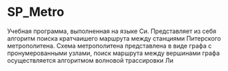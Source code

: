 # SP_Metro
Учебная программа, выполненная на языке Си. Представляет из себя алгоритм поиска кратчаишего маршрута между станциями Питерского метрополитена. Схема метрополитена представлена в виде графа с пронумерованными узлами, поиск маршрута между вершинами графа осуществляется алгоритмом волновой трассировки Ли 
